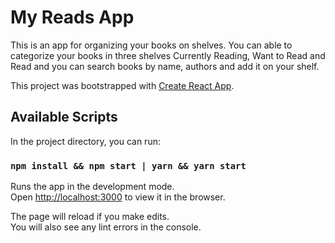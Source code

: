 # My Reads App
This is an app for organizing your books on shelves. You can able to categorize your books in three shelves Currently Reading, Want to Read and Read and you can search books by name, authors and add it on your shelf.

This project was bootstrapped with [Create React App](https://github.com/facebook/create-react-app).

## Available Scripts

In the project directory, you can run:

### `npm install && npm start | yarn && yarn start`

Runs the app in the development mode.<br>
Open [http://localhost:3000](http://localhost:3000) to view it in the browser.

The page will reload if you make edits.<br>
You will also see any lint errors in the console.